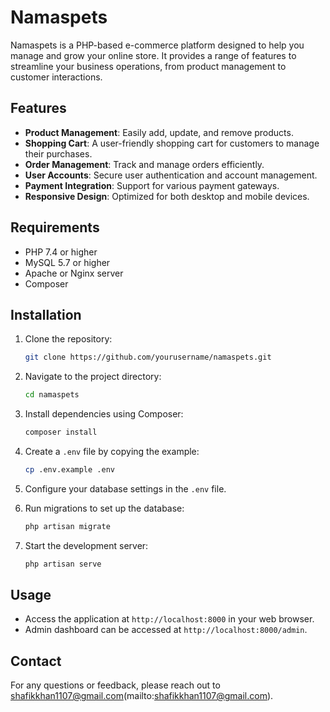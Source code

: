 # Namaspets

Namaspets is a PHP-based e-commerce platform designed to help you manage and grow your online store. It provides a range of features to streamline your business operations, from product management to customer interactions.

## Features

- **Product Management**: Easily add, update, and remove products.
- **Shopping Cart**: A user-friendly shopping cart for customers to manage their purchases.
- **Order Management**: Track and manage orders efficiently.
- **User Accounts**: Secure user authentication and account management.
- **Payment Integration**: Support for various payment gateways.
- **Responsive Design**: Optimized for both desktop and mobile devices.

## Requirements

- PHP 7.4 or higher
- MySQL 5.7 or higher
- Apache or Nginx server
- Composer

## Installation

1. Clone the repository:
    ```bash
    git clone https://github.com/yourusername/namaspets.git
    ```

2. Navigate to the project directory:
    ```bash
    cd namaspets
    ```

3. Install dependencies using Composer:
    ```bash
    composer install
    ```

4. Create a `.env` file by copying the example:
    ```bash
    cp .env.example .env
    ```

5. Configure your database settings in the `.env` file.

6. Run migrations to set up the database:
    ```bash
    php artisan migrate
    ```

7. Start the development server:
    ```bash
    php artisan serve
    ```

## Usage

- Access the application at `http://localhost:8000` in your web browser.
- Admin dashboard can be accessed at `http://localhost:8000/admin`.



## Contact

For any questions or feedback, please reach out to shafikkhan1107@gmail.com(mailto:shafikkhan1107@gmail.com).



